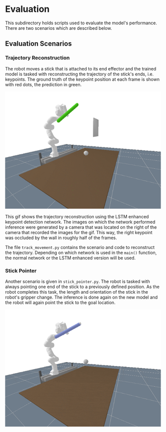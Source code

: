 
# Evaluation

This subdirectory holds scripts used to evaluate the model's performance. There are two scenarios which are described below.

## Evaluation Scenarios

### Trajectory Reconstruction

The robot moves a stick that is attached to its end effector and the trained model is tasked with reconstructing the trajectory of the stick's ends, i.e. keypoints. The ground truth of the keypoint position at each frame is shown with red dots, the prediction in green.

![Trajectory Reconstruction with occluded Keypoint](../docs_data/trajectory_reconstruction_lstm.gif)

This gif shows the trajectory reconstruction using the LSTM enhanced keypoint detection network. The images on which the network performed inference were generated by a camera that was located on the right of the camera that recorded the images for the gif. This way, the right keypoint was occluded by the wall in roughly half of the frames.

The file `track_movement.py` contains the scenario and code to reconstruct the trajectory. Depending on which network is used in the `main()` function, the normal network or the LSTM enhanced version will be used.


### Stick Pointer

Another scenario is given in `stick_pointer.py`. The robot is tasked with always pointing one end of the stick to a previously defined position. As the robot completes this task, the length and orientation of the stick in the robot's gripper change. The inference is done again on the new model and the robot will again point the stick to the goal location.

![Stick Pointer](../docs_data/stick_pointer.gif)
